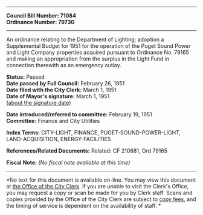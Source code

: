 * * * * *  
  
**Council Bill Number: [](#h0)[](#h2)71084**   
**Ordinance Number: 79730**  
  
* * * * *  
  
An ordinance relating to the Department of Lighting; adoption a Supplemental Budget for 1951 for the operation of the Puget Sound Power and Light Company properties acquired pursuant to Ordinance No. 79165 and making an appropriation from the surplus in the Light Fund in connection therewith as an emergency outlay.  
  
**Status:** Passed   
**Date passed by Full Council:** February 26, 1951   
**Date filed with the City Clerk:** March 1, 1951   
**Date of Mayor's signature:** March 1, 1951   
[(about the signature date)](/~public/approvaldate.htm)   
  
  
**Date introduced/referred to committee:** February 19, 1951   
**Committee:** Finance and City Utilities   
  
**Index Terms:** CITY-LIGHT, FINANCE, PUGET-SOUND-POWER-LIGHT, LAND-ACQUISITION, ENERGY-FACILITIES  
  
**References/Related Documents:** Related: CF 210881, Ord 79165  
  
**Fiscal Note:** *(No fiscal note available at this time)*  
  
* * * * *  
  
*No text for this document is available on-line. You may view this document at [the Office of the City Clerk](http://www.seattle.gov/leg/clerk/contactUs.htm). If you are unable to visit the Clerk's Office, you may request a copy or scan be made for you by Clerk staff. Scans and copies provided by the Office of the City Clerk are subject to [copy fees](http://clerk.seattle.gov/~public/clerkfees.htm), and the timing of service is dependent on the availability of staff. *  
  
  
